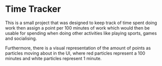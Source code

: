 # Time Tracker

This is a small project that was designed to keep track of time spent doing work then assign a point per 
100 minutes of work which would then be usable for spending when doing other activities like playing sports, games and socialising.

Furthermore, there is a visual representation of the amount of points as particles moving about in the UI,
where red particles represent a 100 minutes and white particles represent 1 minute.
